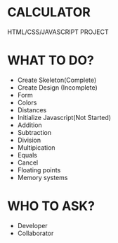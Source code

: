 # CALCULATOR 

HTML/CSS/JAVASCRIPT PROJECT

# WHAT TO DO?
- Create Skeleton(Complete)
- Create Design (Incomplete)
 - Form
 - Colors
 - Distances
- Initialize Javascript(Not Started)
 - Addition
 - Subtraction
 - Division
 - Multipication
 - Equals
 - Cancel
 - Floating points
 - Memory systems

# WHO TO ASK?
- Developer
- Collaborator
